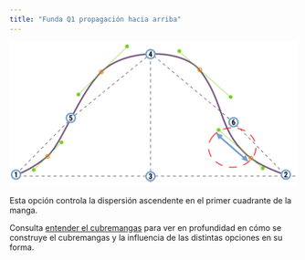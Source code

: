 ```yaml
---
title: "Funda Q1 propagación hacia arriba"
---
```


![La dispersión ascendente en el primer cuadrante de la manga](./sleevecapq1spread2.svg)

Esta opción controla la dispersión ascendente en el primer cuadrante de la manga.

<Tip>

Consulta [entender el cubremangas](/docs/designs/brian/options#understanding-the-sleevecap) para ver en profundidad en
cómo se construye el cubremangas y la influencia de las distintas opciones en su forma.

</Tip>




